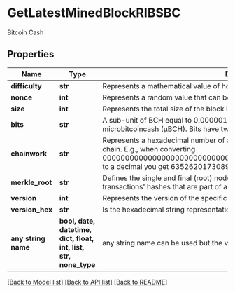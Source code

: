 # GetLatestMinedBlockRIBSBC

Bitcoin Cash

## Properties
Name | Type | Description | Notes
------------ | ------------- | ------------- | -------------
**difficulty** | **str** | Represents a mathematical value of how hard it is to find a valid hash for this block. | 
**nonce** | **int** | Represents a random value that can be adjusted to satisfy the proof of work | 
**size** | **int** | Represents the total size of the block in Bytes. | 
**bits** | **str** | A sub-unit of BCH equal to 0.000001 BCH, or 100 Satoshi, and is the same as microbitcoincash (μBCH). Bits have two-decimal precision. | 
**chainwork** | **str** | Represents a hexadecimal number of all the hashes necessary to produce the current chain. E.g., when converting 0000000000000000000000000000000000000000000086859f7a841475b236fd to a decimal you get 635262017308958427068157 hashes, or 635262 exahashes. | 
**merkle_root** | **str** | Defines the single and final (root) node of a Merkle tree. It is the combined hash of all transactions&#39; hashes that are part of a blockchain block. | 
**version** | **int** | Represents the version of the specific block on the blockchain. | 
**version_hex** | **str** | Is the hexadecimal string representation of the block&#39;s version. | 
**any string name** | **bool, date, datetime, dict, float, int, list, str, none_type** | any string name can be used but the value must be the correct type | [optional]

[[Back to Model list]](../README.md#documentation-for-models) [[Back to API list]](../README.md#documentation-for-api-endpoints) [[Back to README]](../README.md)


